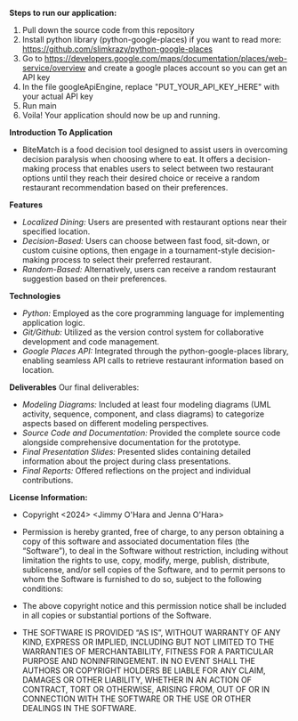 **Steps to run our application:**

1. Pull down the source code from this repository
2. Install python library (python-google-places) if you want to read more: https://github.com/slimkrazy/python-google-places
3. Go to https://developers.google.com/maps/documentation/places/web-service/overview and create a google places account so you can get an API key
4. In the file googleApiEngine, replace "PUT_YOUR_API_KEY_HERE" with your actual API key
5. Run main
6. Voila! Your application should now be up and running.

**Introduction To Application**
- BiteMatch is a food decision tool designed to assist users in overcoming decision paralysis when choosing where to eat. It offers a decision-making process that enables users to select between two restaurant options until they reach their desired choice or receive a random restaurant recommendation based on their preferences.

**Features**
- _Localized Dining:_ Users are presented with restaurant options near their specified location.
- _Decision-Based:_ Users can choose between fast food, sit-down, or custom cuisine options, then engage in a tournament-style decision-making process to select their preferred restaurant.
- _Random-Based:_ Alternatively, users can receive a random restaurant suggestion based on their preferences.

**Technologies**
- _Python:_ Employed as the core programming language for implementing application logic.
- _Git/Github:_ Utilized as the version control system for collaborative development and code management.
- _Google Places API:_ Integrated through the python-google-places library, enabling seamless API calls to retrieve restaurant information based on location.

**Deliverables**
Our final deliverables:

- _Modeling Diagrams:_ Included at least four modeling diagrams (UML activity, sequence, component, and class diagrams) to categorize aspects based on different modeling perspectives.
- _Source Code and Documentation:_ Provided the complete source code alongside comprehensive documentation for the prototype.
- _Final Presentation Slides:_ Presented slides containing detailed information about the project during class presentations.
- _Final Reports:_ Offered reflections on the project and individual contributions.


**License Information:**
- Copyright <2024> <Jimmy O'Hara and Jenna O'Hara>

- Permission is hereby granted, free of charge, to any person obtaining a copy of this software and associated documentation files (the “Software”), to deal in the Software without restriction, including without limitation the rights to use, copy, modify, merge, publish, distribute, sublicense, and/or sell copies of the Software, and to permit persons to whom the Software is furnished to do so, subject to the following conditions:

- The above copyright notice and this permission notice shall be included in all copies or substantial portions of the Software.

- THE SOFTWARE IS PROVIDED “AS IS”, WITHOUT WARRANTY OF ANY KIND, EXPRESS OR IMPLIED, INCLUDING BUT NOT LIMITED TO THE WARRANTIES OF MERCHANTABILITY, FITNESS FOR A PARTICULAR PURPOSE AND NONINFRINGEMENT. IN NO EVENT SHALL THE AUTHORS OR COPYRIGHT HOLDERS BE LIABLE FOR ANY CLAIM, DAMAGES OR OTHER LIABILITY, WHETHER IN AN ACTION OF CONTRACT, TORT OR OTHERWISE, ARISING FROM, OUT OF OR IN CONNECTION WITH THE SOFTWARE OR THE USE OR OTHER DEALINGS IN THE SOFTWARE.
